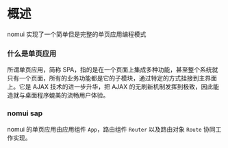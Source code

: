 # 概述

nomui 实现了一个简单但是完整的单页应用编程模式

### 什么是单页应用

所谓单页应用，简称 SPA，指的是在一个页面上集成多种功能，甚至整个系统就只有一个页面，所有的业务功能都是它的子模块，通过特定的方式挂接到主界面上。它是 AJAX 技术的进一步升华，把 AJAX 的无刷新机制发挥到极致，因此能造就与桌面程序媲美的流畅用户体验。

### nomui sap

nomui 的单页应用由应用组件 `App`，路由组件 `Router` 以及路由对象 `Route` 协同工作实现。
